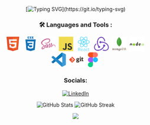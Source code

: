 <div id="header" align="center">

[![Typing SVG](https://readme-typing-svg.demolab.com?font=Fira+Code&pause=1000&center=true&width=435&lines=Hi%2C+I'm+Pawe%C5%82!)](https://git.io/typing-svg)

### :hammer_and_wrench: Languages and Tools :
<div align="center">
  <img src="https://github.com/devicons/devicon/blob/master/icons/html5/html5-original.svg" title="HTML5" alt="HTML" width="40" height="40"/>&nbsp;
  <img src="https://github.com/devicons/devicon/blob/master/icons/css3/css3-plain-wordmark.svg"  title="CSS3" alt="CSS" width="40" height="40"/>&nbsp;
  <img src="https://github.com/devicons/devicon/blob/master/icons/sass/sass-original.svg"  title="Sass" alt="Sass" width="40" height="40"/>&nbsp;
  <img src="https://github.com/devicons/devicon/blob/master/icons/javascript/javascript-original.svg" title="JavaScript" alt="JavaScript" width="40" height="40"/>&nbsp;
  <img src="https://github.com/devicons/devicon/blob/master/icons/react/react-original-wordmark.svg" title="React" alt="React" width="40" height="40"/>&nbsp;
  <img src="https://github.com/devicons/devicon/blob/master/icons/redux/redux-original.svg" title="Redux" **alt="Redux" width="40" height="40"/>&nbsp;
  <img src="https://github.com/devicons/devicon/blob/master/icons/mongodb/mongodb-original-wordmark.svg" title="MongoDB" **alt="MongoDB" width="40" height="40"/>&nbsp;
  <img src="https://github.com/devicons/devicon/blob/master/icons/nodejs/nodejs-original-wordmark.svg" title="Node" **alt="Node" width="40" height="40"/>&nbsp;
  </br>
  <img src="https://github.com/devicons/devicon/blob/master/icons/vscode/vscode-original.svg" title="VSCode" **alt="VSCode" width="40" height="40"/>&nbsp;
  <img src="https://github.com/devicons/devicon/blob/master/icons/git/git-original-wordmark.svg" title="Git" **alt="Git" width="40" height="40"/> 
  <img src="https://github.com/devicons/devicon/blob/master/icons/figma/figma-original.svg" title="Figma" **alt="Figma" width="40" height="40"/> 
  
</div>

### Socials:

[![LinkedIn](https://img.shields.io/badge/LinkedIn-%230077B5.svg?logo=linkedin&logoColor=white)](https://www.linkedin.com/in/pawełpałasiński/) 

<div align="center">

![GitHub Stats](https://github-readme-stats.vercel.app/api?username=PawelPalasinski&theme=dark&hide_border=false&include_all_commits=false&count_private=true)
![GitHub Streak](https://github-readme-streak-stats.herokuapp.com/?user=PawelPalasinski&theme=dark&hide_border=false&fire=DD2727)
  
</div>

![](https://github-readme-stats.vercel.app/api/top-langs/?username=PawelPalasinski&theme=dark&hide_border=false&include_all_commits=false&count_private=false&layout=compact)

</div>
